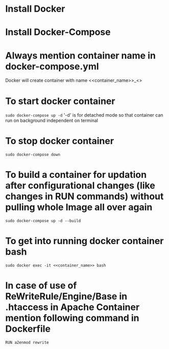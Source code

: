 # Install Docker

# Install Docker-Compose

# Always mention container name in docker-compose.yml

Docker will create container with name <<container_name>>_<<service>>

# To start docker container
`
sudo docker-compose up -d
`
'-d' is for detached mode so that container can run on background independent on terminal


# To stop docker container
`
sudo docker-compose down
`

# To build a container for updation after configurational changes (like changes in RUN commands) without pulling whole Image all over again
`
sudo docker-compose up -d --build
`

# To get into running docker container bash
`
sudo docker exec -it <<container_name>> bash
`

# In case of use of ReWriteRule/Engine/Base in .htaccess in Apache Container mention following command in Dockerfile
`
RUN a2enmod rewrite
`